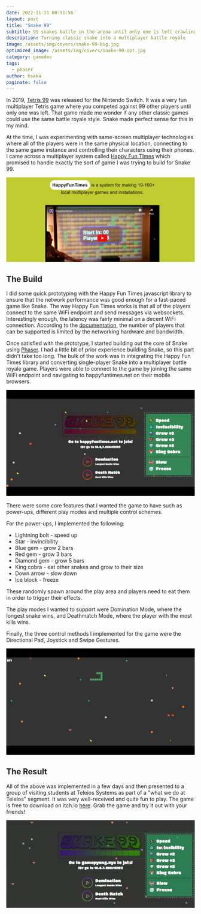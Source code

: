 ```yaml
---
date: 2022-11-21 00:51:56
layout: post
title: "Snake 99"
subtitle: 99 snakes battle in the arena until only one is left crawling
description: Turning classic snake into a multiplayer battle royale
image: /assets/img/covers/snake-99-big.jpg
optimized_image: /assets/img/covers/snake-99-opt.jpg
category: gamedev
tags:
  - phaser
author: hsaka
paginate: false
---
```


In 2019, [Tetris 99](https://tetris.com/topic/tetris-99) was released for the Nintendo Switch. It was a very fun multiplayer Tetris game where you competed against 99 other players until only one was left. That game made me wonder if any other classic games could use the same battle royale style. Snake made perfect sense for this in my mind.

At the time, I was experimenting with same-screen multiplayer technologies where all of the players were in the same physical location, connecting to the same game instance and controlling their characters using their phones. I came across a multiplayer system called [Happy Fun TImes](https://docs.happyfuntimes.net/) which promised to handle exactly the sort of game I was trying to build for Snake 99.

![placeholder](/assets/img/blog%20resources/snake-99/1-hft.jpg "Happy Fun Times")

## The Build

I did some quick prototyping with the Happy Fun Times javascript library to ensure that the network performance was good enough for a fast-paced game like Snake. The way Happy Fun Times works is that all of the players connect to the same WiFi endpoint and send messages via websockets. Interestingly enough, the latency was fairly minimal on a decent WiFi connection. According to the [documentation](https://github.com/greggman/HappyFunTimes#limitations), the number of players that can be supported is limited by the networking hardware and bandwidth.

Once satisfied with the prototype, I started building out the core of Snake using [Phaser](http://phaser.io/). I had a little bit of prior experience building Snake, so this part didn't take too long. The bulk of the work was in integrating the Happy Fun Times library and converting single-player Snake into a multiplayer battle royale game. Players were able to connect to the game by joining the same WiFi endpoint and navigating to happyfuntimes.net on their mobile browsers.

![placeholder](/assets/img/blog%20resources/snake-99/2-menu.jpg "Title Screen")

There were some core features that I wanted the game to have such as power-ups, different play modes and multiple control schemes.

For the power-ups, I implemented the following:
* Lightning bolt - speed up
* Star - invincibility
* Blue gem - grow 2 bars
* Red gem - grow 3 bars
* Diamond gem - grow 5 bars
* King cobra - eat other snakes and grow to their size
* Down arrow - slow down
* Ice block - freeze

These randomly spawn around the play area and players need to eat them in order to trigger their effects.

The play modes I wanted to support were Domination Mode, where the longest snake wins, and Deathmatch Mode, where the player with the most kills wins.

Finally, the three control methods I implemented for the game were the Directional Pad, Joystick and Swipe Gestures.

![placeholder](/assets/img/blog%20resources/snake-99/3-play.jpg "Gameplay")

## The Result

All of the above was implemented in a few days and then presented to a group of visiting students at Teleios Systems as part of a "what we do at Teleios" segment. It was very well-received and quite fun to play. The game is free to download on itch.io [here](https://hsaka.itch.io/snake-99). Grab the game and try it out with your friends!

![placeholder](/assets/img/blog%20resources/snake-99/4-preview.gif "Animation")